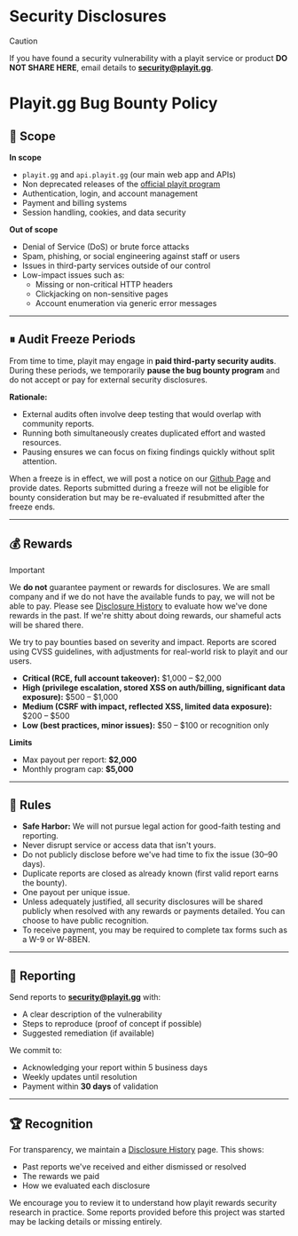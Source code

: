 # Security Disclosures

> [!CAUTION]
> If you have found a security vulnerability with a playit service or product **DO NOT SHARE HERE**, email details to **security@playit.gg**.


# Playit.gg Bug Bounty Policy

## 🎯 Scope

**In scope**
- `playit.gg` and `api.playit.gg` (our main web app and APIs)
- Non deprecated releases of the [official playit program](https://github.com/playit-cloud/playit-agent)
- Authentication, login, and account management
- Payment and billing systems
- Session handling, cookies, and data security

**Out of scope**
- Denial of Service (DoS) or brute force attacks
- Spam, phishing, or social engineering against staff or users
- Issues in third-party services outside of our control
- Low-impact issues such as:
  - Missing or non-critical HTTP headers
  - Clickjacking on non-sensitive pages
  - Account enumeration via generic error messages

---

## ⏸ Audit Freeze Periods

From time to time, playit may engage in **paid third-party security audits**. During these periods, we temporarily **pause the bug bounty program** and do not accept or pay for external security disclosures.

**Rationale:**  
- External audits often involve deep testing that would overlap with community reports.  
- Running both simultaneously creates duplicated effort and wasted resources.  
- Pausing ensures we can focus on fixing findings quickly without split attention.  

When a freeze is in effect, we will post a notice on our [Github Page](https://github.com/playit-cloud/security-disclosures) and provide dates. Reports submitted during a freeze will not be eligible for bounty consideration but may be re-evaluated if resubmitted after the freeze ends.

---

## 💰 Rewards

> [!IMPORTANT]
> We **do not** guarantee payment or rewards for disclosures. We are small company and if we do not have the available funds to pay, we will not be able to pay. Please see [Disclosure History](DISCLOSURE_HISTORY.md) to evaluate how we've done rewards in the past. If we're shitty about doing rewards, our shameful acts will be shared there.

We try to pay bounties based on severity and impact. Reports are scored using CVSS guidelines, with adjustments for real-world risk to playit and our users.

- **Critical (RCE, full account takeover):** $1,000 – $2,000
- **High (privilege escalation, stored XSS on auth/billing, significant data exposure):** $500 – $1,000
- **Medium (CSRF with impact, reflected XSS, limited data exposure):** $200 – $500
- **Low (best practices, minor issues):** $50 – $100 or recognition only

**Limits**
- Max payout per report: **$2,000**
- Monthly program cap: **$5,000**

---

## 📜 Rules

- **Safe Harbor:** We will not pursue legal action for good-faith testing and reporting.
- Never disrupt service or access data that isn't yours.
- Do not publicly disclose before we've had time to fix the issue (30–90 days).
- Duplicate reports are closed as already known (first valid report earns the bounty).
- One payout per unique issue.
- Unless adequately justified, all security disclosures will be shared publicly when resolved with any rewards or payments detailed. You can choose to have public recognition.
- To receive payment, you may be required to complete tax forms such as a W-9 or W-8BEN.

---

## 📩 Reporting

Send reports to **security@playit.gg** with:
- A clear description of the vulnerability
- Steps to reproduce (proof of concept if possible)
- Suggested remediation (if available)

We commit to:
- Acknowledging your report within 5 business days
- Weekly updates until resolution
- Payment within **30 days** of validation

---

## 🏆 Recognition

For transparency, we maintain a [Disclosure History](DISCLOSURE_HISTORY.md) page. This shows:
- Past reports we've received and either dismissed or resolved
- The rewards we paid
- How we evaluated each disclosure

We encourage you to review it to understand how playit rewards security research in practice. Some reports provided before this project was started may be lacking details or missing entirely.
